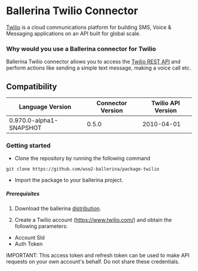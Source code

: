 # Ballerina Twilio Connector

[Twilio](https://www.twilio.com/) is a cloud communications platform for building SMS, Voice & Messaging applications on 
an API built for global scale.

### Why would you use a Ballerina connector for Twilio

Ballerina Twilio connector allows you to access the [Twilio REST API](https://www.twilio.com/docs/api) and perform 
actions like sending a simple text message, making a voice call etc.

## Compatibility

| Language Version           | Connector Version   | Twilio API Version |
| -------------------------- | ------------------- | ------------------ |
| 0.970.0-alpha1-SNAPSHOT    | 0.5.0               | 2010-04-01         |

### Getting started

* Clone the repository by running the following command
```
git clone https://github.com/wso2-ballerina/package-twilio
```
* Import the package to your ballerina project.

##### Prerequisites

1. Download the ballerina [distribution](https://ballerinalang.org/downloads/).

2. Create a Twilio account (https://www.twilio.com/) and obtain the following parameters:
* Account  SId
* Auth Token

IMPORTANT: This access token and refresh token can be used to make API requests on your own account's behalf. Do not share these credentials.
